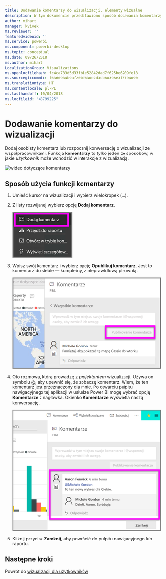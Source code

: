 ```yaml
---
title: Dodawanie komentarzy do wizualizacji, elementy wizualne
description: W tym dokumencie przedstawiono sposób dodawania komentarzy do wizualizacji oraz używania komentarzy w celu prowadzenia rozmów dotyczących wizualizacji.
author: mihart
manager: kvivek
ms.reviewer: ''
featuredvideoid: ''
ms.service: powerbi
ms.component: powerbi-desktop
ms.topic: conceptual
ms.date: 09/26/2018
ms.author: mihart
LocalizationGroup: Visualizations
ms.openlocfilehash: fc4ca733d5d33fb1e52842dad7f625be6209fe18
ms.sourcegitcommit: f6360934b9af20bd630e2d3cb88398e3f5794090
ms.translationtype: HT
ms.contentlocale: pl-PL
ms.lasthandoff: 10/04/2018
ms.locfileid: "48799225"
---
```

# <a name="add-comments-to-a-visualization"></a>Dodawanie komentarzy do wizualizacji
Dodaj osobisty komentarz lub rozpocznij konwersację o wizualizacji ze współpracownikami. Funkcja **komentarzy** to tylko jeden ze sposobów, w jakie *użytkownik* może wchodzić w interakcje z wizualizacją. 

![wideo dotyczące komentarzy](media/end-user-comment/comment.gif)

## <a name="how-to-use-the-comment-feature"></a>Sposób użycia funkcji komentarzy

1. Umieść kursor na wizualizacji i wybierz wielokropek (...).    
2. Z listy rozwijanej wybierz opcję **Dodaj komentarz**.

    ![Dodawanie komentarzy to pierwszy wybór](media/end-user-comment/power-bi-comment.png)  

3.  Wpisz swój komentarz i wybierz opcję **Opublikuj komentarz**. Jest to komentarz do siebie — kompletny, z nieprawidłową pisownią.

    ![Dodawanie komentarza do siebie](media/end-user-comment/power-bi-comment-self2.png)  

4. Oto rozmowa, którą prowadzę z *projektantem* wizualizacji. Używa on symbolu @, aby upewnić się, że zobaczę komentarz. Wiem, że ten komentarz jest przeznaczony dla mnie. Po otwarciu pulpitu nawigacyjnego tej aplikacji w usłudze Power BI mogę wybrać opcję **Komentarze** z nagłówka. Okienko **Komentarze** wyświetla naszą konwersację. 

    ![Dodawanie wzmianki w komentarzu](media/end-user-comment/power-bi-comment-mention.png)  


5. Kliknij przycisk **Zamknij**, aby powrócić do pulpitu nawigacyjnego lub raportu.

## <a name="next-steps"></a>Następne kroki
Powrót do [wizualizacji dla użytkowników](end-user-visualizations.md)    
<!--[Select a visualization to open a report](end-user-open-report.md)-->